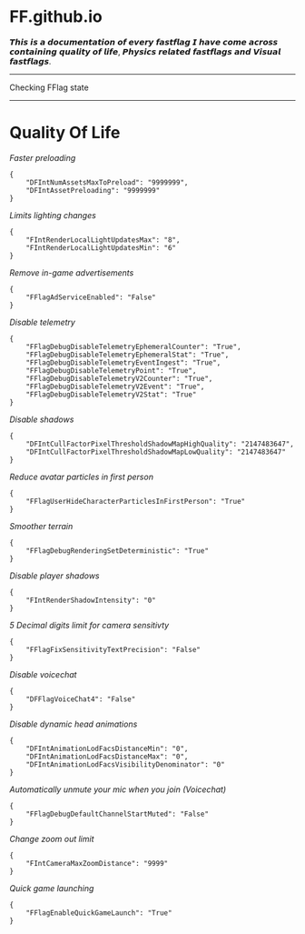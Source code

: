 # FF.github.io
𝙏𝙝𝙞𝙨 𝙞𝙨 𝙖 𝙙𝙤𝙘𝙪𝙢𝙚𝙣𝙩𝙖𝙩𝙞𝙤𝙣 𝙤𝙛 𝙚𝙫𝙚𝙧𝙮 𝙛𝙖𝙨𝙩𝙛𝙡𝙖𝙜 𝙄 𝙝𝙖𝙫𝙚 𝙘𝙤𝙢𝙚 𝙖𝙘𝙧𝙤𝙨𝙨
𝙘𝙤𝙣𝙩𝙖𝙞𝙣𝙞𝙣𝙜 𝙦𝙪𝙖𝙡𝙞𝙩𝙮 𝙤𝙛 𝙡𝙞𝙛𝙚, 𝙋𝙝𝙮𝙨𝙞𝙘𝙨 𝙧𝙚𝙡𝙖𝙩𝙚𝙙 𝙛𝙖𝙨𝙩𝙛𝙡𝙖𝙜𝙨 𝙖𝙣𝙙 𝙑𝙞𝙨𝙪𝙖𝙡 𝙛𝙖𝙨𝙩𝙛𝙡𝙖𝙜𝙨.

___

Checking FFlag state



___

# Quality Of Life

*Faster preloading*

```
{
    "DFIntNumAssetsMaxToPreload": "9999999",
    "DFIntAssetPreloading": "9999999"
}
```

*Limits lighting changes*

```
{
    "FIntRenderLocalLightUpdatesMax": "8",
    "FIntRenderLocalLightUpdatesMin": "6"
}
```
*Remove in-game advertisements*

```
{
    "FFlagAdServiceEnabled": "False"
}
```

*Disable telemetry*

```
{
    "FFlagDebugDisableTelemetryEphemeralCounter": "True",
    "FFlagDebugDisableTelemetryEphemeralStat": "True",
    "FFlagDebugDisableTelemetryEventIngest": "True",
    "FFlagDebugDisableTelemetryPoint": "True",
    "FFlagDebugDisableTelemetryV2Counter": "True",
    "FFlagDebugDisableTelemetryV2Event": "True",
    "FFlagDebugDisableTelemetryV2Stat": "True"
}
```

*Disable shadows*

```
{
    "DFIntCullFactorPixelThresholdShadowMapHighQuality": "2147483647",
    "DFIntCullFactorPixelThresholdShadowMapLowQuality": "2147483647"
}
```

*Reduce avatar particles in first person*

```
{
    "FFlagUserHideCharacterParticlesInFirstPerson": "True"
}
```

*Smoother terrain*

```
{
    "FFlagDebugRenderingSetDeterministic": "True"
}
```

*Disable player shadows*

```
{
    "FIntRenderShadowIntensity": "0"
}
```

*5 Decimal digits limit for camera sensitivty*

```
{
    "FFlagFixSensitivityTextPrecision": "False"
}
```

*Disable voicechat*

```
{
    "DFFlagVoiceChat4": "False"
}
```

*Disable dynamic head animations*

```
{
    "DFIntAnimationLodFacsDistanceMin": "0",
    "DFIntAnimationLodFacsDistanceMax": "0",
    "DFIntAnimationLodFacsVisibilityDenominator": "0"
}
```

*Automatically unmute your mic when you join (Voicechat)*

```
{
    "FFlagDebugDefaultChannelStartMuted": "False"
}
```

*Change zoom out limit*

```
{
    "FIntCameraMaxZoomDistance": "9999"
}
```

*Quick game launching*

```
{
    "FFlagEnableQuickGameLaunch": "True"
}
```

# 

